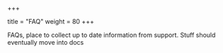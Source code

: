 +++

title = "FAQ"
weight = 80
+++

FAQs, place to collect up to date information from support. Stuff should eventually move into docs